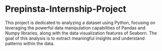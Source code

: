 # Prepinsta-Internship-Project
This project is dedicated to analyzing a dataset using Python, focusing on leveraging the powerful data manipulation capabilities of Pandas and Numpy libraries, along with the data visualization features of Seaborn. The goal of this analysis is to extract meaningful insights and understand patterns within the data.
